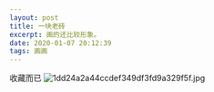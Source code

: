 ```yaml
---
layout: post
title: 一块老砖
excerpt: 画的还比较形象。
date: 2020-01-07 20:12:39
tags: 画画
---
```

 收藏而已
![1dd24a2a44ccdef349df3fd9a329f5f.jpg](https://i.loli.net/2020/01/07/FUkQr4abWtHdBcC.jpg)
